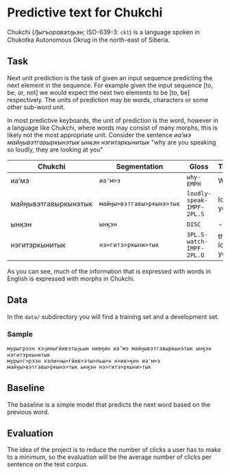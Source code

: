 # Predictive text for Chukchi

Chukchi (*Ԓыгъоравэтԓьэн*; ISO-639-3: `ckt`) is a language spoken in Chukotka Autonomous Okrug in the north-east of Siberia.

## Task

Next unit prediction is the task of given an input sequence predicting the next element in the sequence. For example
given the input sequence [to, be, or, not] we would expect the next two elements to be [to, be] respectively. The 
units of prediction may be words, characters or some other sub-word unit.

In most predictive keyboards, the unit of prediction is the word, however in a language like Chukchi, where words
may consist of many morphs, this is likely not the most appropriate unit. Consider the sentence *иаʼмэ майӈывэтгавыркынэтык ынӄэн нэгитэркынитык* "why 
are you speaking so loudly, they are looking at you" 

| Chukchi | Segmentation | Gloss | Translation |
|---------|--------------|-------|-------------|
| иаʼмэ   | `иа'м>э`     | `why-EMPH` | Why so |
| майӈывэтгавыркынэтык | `майӈы>вэтгавы>ркынэ>тык` | `loudly-speak-IMPF-2PL.S` | loudly do you speak? |
| ынӄэн | `ынӄэн` | `DISC` | -- |
| нэгитэркынитык | `нэ>гитэ>ркыни>тык` | `3PL.S-watch-IMPF-2PL.O` | they are looking at you |

As you can see, much of the information that is expressed with words in English is expressed with morphs in Chukchi.

## Data

In the `data/` subdirectory you will find a training set and a development set. 

### Sample

```
мурыгрээн кэԓиныгйивэтыԓьын нивӄин иаʼмэ майӈывэтгавыркынэтык ынӄэн нэгитэркынитык
муры>г>рээн кэли>ны>гйив>эты>льы>н н>ив>ӄин иа'м>э майӈы>вэтгавы>ркынэ>тык ынӄэн нэ>гитэ>ркыни>тык
```

## Baseline

The baseline is a simple model that predicts the next word based on the previous word.

## Evaluation

The idea of the project is to reduce the number of clicks a user has to make to a minimum, so the evaluation
will be the average number of clicks per sentence on the test corpus. 
